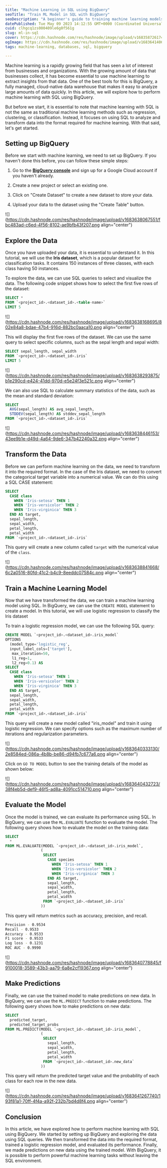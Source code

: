 ```yaml
---
title: "Machine Learning in SQL using BigQuery"
seoTitle: "Train ML Model in SQL with BigQuery"
seoDescription: "A beginner's guide to training machine learning models with SQL using Google's BigQuery ML"
datePublished: Tue May 09 2023 14:12:55 GMT+0000 (Coordinated Universal Time)
cuid: clhgcq1zs000409le6g0f561g
slug: ml-in-sql
cover: https://cdn.hashnode.com/res/hashnode/image/upload/v1683587261741/011d3b8e-9955-45ad-a21d-ae71cc4328a7.png
ogImage: https://cdn.hashnode.com/res/hashnode/image/upload/v1683641406972/0b8fda0e-146f-4311-bc2e-0b9404e0bd4d.png
tags: machine-learning, databases, sql, bigquery

---
```


Machine learning is a rapidly growing field that has seen a lot of interest from businesses and organizations. With the growing amount of data that businesses collect, it has become essential to use machine learning to extract insights from that data. One of the best tools for this is BigQuery, a fully managed, cloud-native data warehouse that makes it easy to analyze large amounts of data quickly. In this article, we will explore how to perform machine learning with SQL using BigQuery.

But before we start, it is essential to note that machine learning with SQL is not the same as traditional machine learning methods such as regression, clustering, or classification. Instead, it focuses on using SQL to analyze and transform data into the format required for machine learning. With that said, let's get started.

## **Setting up BigQuery**

Before we start with machine learning, we need to set up BigQuery. If you haven't done this before, you can follow these simple steps:

1. Go to the [**BigQuery console**](https://console.cloud.google.com/bigquery) and sign up for a Google Cloud account if you haven't already.
    
2. Create a new project or select an existing one.
    
3. Click on "Create Dataset" to create a new dataset to store your data.
    
4. Upload your data to the dataset using the "Create Table" button.
    

![](https://cdn.hashnode.com/res/hashnode/image/upload/v1683638067551/fbc483ad-c6ed-4f56-8102-ae9bfb43f207.png align="center")

## **Explore the Data**

Once you have uploaded your data, it is essential to understand it. In this tutorial, we will use the **Iris dataset**, which is a popular dataset for classification tasks. It contains 150 instances of three classes, with each class having 50 instances.

To explore the data, we can use SQL queries to select and visualize the data. The following code snippet shows how to select the first five rows of the dataset:

```sql
SELECT *
FROM `<project_id>.<dataset_id>.<table-name>`
LIMIT 5
```

![](https://cdn.hashnode.com/res/hashnode/image/upload/v1683638168695/802e84a8-bdae-47b4-916d-882bc0aaca10.png align="center")

This will display the first five rows of the dataset. We can use the same query to select specific columns, such as the sepal length and sepal width:

```sql
SELECT sepal_length, sepal_width
FROM `<project_id>.<dataset_id>.iris`
LIMIT 5
```

![](https://cdn.hashnode.com/res/hashnode/image/upload/v1683638293875/b1e290cd-e424-41dd-970d-e5e24f3e521c.png align="center")

We can also use SQL to calculate summary statistics of the data, such as the mean and standard deviation:

```sql
SELECT
  AVG(sepal_length) AS avg_sepal_length,
  STDDEV(sepal_length) AS stddev_sepal_length
FROM `<project_id>.<dataset_id>.iris`
```

![](https://cdn.hashnode.com/res/hashnode/image/upload/v1683638446153/43ee9b1e-d49d-4a64-9de6-347b42240a32.png align="center")

## **Transform the Data**

Before we can perform machine learning on the data, we need to transform it into the required format. In the case of the Iris dataset, we need to convert the categorical target variable into a numerical value. We can do this using a SQL CASE statement:

```sql
SELECT
  CASE class
    WHEN 'Iris-setosa' THEN 1
    WHEN 'Iris-versicolor' THEN 2
    WHEN 'Iris-virginica' THEN 3
  END AS target,
  sepal_length,
  sepal_width,
  petal_length,
  petal_width
FROM `<project_id>.<dataset_id>.iris`
```

This query will create a new column called `target` with the numerical value of the `class`.

![](https://cdn.hashnode.com/res/hashnode/image/upload/v1683638841668/6c2a0516-80fd-41c2-b4c9-8eeddc07584c.png align="center")

## **Train a Machine Learning Model**

Now that we have transformed the data, we can train a machine learning model using SQL. In BigQuery, we can use the `CREATE MODEL` statement to create a model. In this tutorial, we will use logistic regression to classify the Iris dataset

To train a logistic regression model, we can use the following SQL query:

```sql
CREATE MODEL `<project_id>.<dataset_id>.iris_model`
OPTIONS
  (model_type='logistic_reg',
  input_label_cols=['target'],
   max_iteration=50,
   l1_reg=1,
   l2_reg=0.1) AS
SELECT
  CASE class
    WHEN 'Iris-setosa' THEN 1
    WHEN 'Iris-versicolor' THEN 2
    WHEN 'Iris-virginica' THEN 3
  END AS target,
  sepal_length,
  sepal_width,
  petal_length,
  petal_width
FROM `<project_id>.<dataset_id>.iris`
```

This query will create a new model called "iris\_model" and train it using logistic regression. We can specify options such as the maximum number of iterations and regularization parameters.

![](https://cdn.hashnode.com/res/hashnode/image/upload/v1683640333130/2e8584ed-086a-4b8b-be86-d94fb7c677a6.png align="center")

Click on `GO TO MODEL` button to see the training details of the model as shown below:

![](https://cdn.hashnode.com/res/hashnode/image/upload/v1683640432723/38f4eb5d-def9-46f5-ad8a-4091cc514710.png align="center")

## **Evaluate the Model**

Once the model is trained, we can evaluate its performance using SQL. In BigQuery, we can use the `ML.EVALUATE` function to evaluate the model. The following query shows how to evaluate the model on the training data:

```sql
SELECT
  *
FROM ML.EVALUATE(MODEL `<project_id>.<dataset_id>.iris_model`,
                (
                 SELECT
                   CASE species
                     WHEN 'Iris-setosa' THEN 1
                     WHEN 'Iris-versicolor' THEN 2
                     WHEN 'Iris-virginica' THEN 3
                   END AS target,
                   sepal_length,
                   sepal_width,
                   petal_length,
                   petal_width
                 FROM `<project_id>.<dataset_id>.iris`
                ))
```

This query will return metrics such as accuracy, precision, and recall.

```bash
Precision - 0.9534
Recall - 0.9533
Accuracy - 0.9533
F1 score - 0.9533
Log loss - 0.1231
ROC AUC - 0.9990
```

![](https://cdn.hashnode.com/res/hashnode/image/upload/v1683640778845/f9100018-3589-43b3-aa79-6a8e2cf19367.png align="center")

## **Make Predictions**

Finally, we can use the trained model to make predictions on new data. In BigQuery, we can use the `ML.PREDICT` function to make predictions. The following query shows how to make predictions on new data:

```sql
SELECT
  predicted_target,
  predicted_target_probs
FROM ML.PREDICT(MODEL `<project_id>.<dataset_id>.iris_model`,
                (
                 SELECT
                   sepal_length,
                   sepal_width,
                   petal_length,
                   petal_width
                 FROM `<project_id>.<dataset_id>.new_data`
                ))
```

This query will return the predicted target value and the probability of each class for each row in the new data.

![](https://cdn.hashnode.com/res/hashnode/image/upload/v1683641267740/193f81a1-70ff-4f4a-a92f-232b7bd4d8f4.png align="center")

## **Conclusion**

In this article, we have explored how to perform machine learning with SQL using BigQuery. We started by setting up BigQuery and exploring the data using SQL queries. We then transformed the data into the required format, trained a logistic regression model, and evaluated its performance. Finally, we made predictions on new data using the trained model. With BigQuery, it is possible to perform powerful machine learning tasks without leaving the SQL environment.